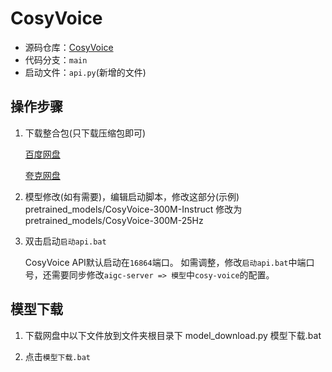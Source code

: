 # CosyVoice

- 源码仓库：[CosyVoice](https://github.com/FunAudioLLM/CosyVoice.git)
- 代码分支：`main`
- 启动文件：`api.py`(新增的文件)

## 操作步骤

1. 下载整合包(只下载压缩包即可)

   [百度网盘](https://pan.baidu.com/s/1q1Zx-X-jn30BDkhWMuWNaw?pwd=sxxq)

   [夸克网盘](https://pan.quark.cn/s/5be064df9cd7)

2. 模型修改(如有需要)，编辑启动脚本，修改这部分(示例)
   pretrained_models/CosyVoice-300M-Instruct
   修改为
   pretrained_models/CosyVoice-300M-25Hz

3. 双击启动`启动api.bat`

   CosyVoice API默认启动在`16864`端口。
   如需调整，修改`启动api.bat`中端口号，还需要同步修改`aigc-server => 模型`中`cosy-voice`的配置。

## 模型下载

1. 下载网盘中以下文件放到文件夹根目录下
   model_download.py
   模型下载.bat

2. 点击`模型下载.bat`